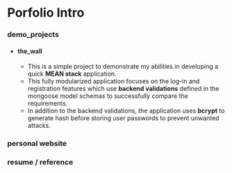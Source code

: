 # Porfolio Intro

### demo_projects
* #### the_wall
	* This is a simple project to demonstrate my abilities in developing a quick __MEAN stack__ application.
	* This fully modularized application focuses on the log-in and registration features which use __backend validations__ defined in the mongoose model schemas to successfully compare the requirements.
	* In addition to the backend validations, the application uses __bcrypt__ to generate hash before storing user passwords to prevent unwanted attacks.



### personal website

### resume / reference
